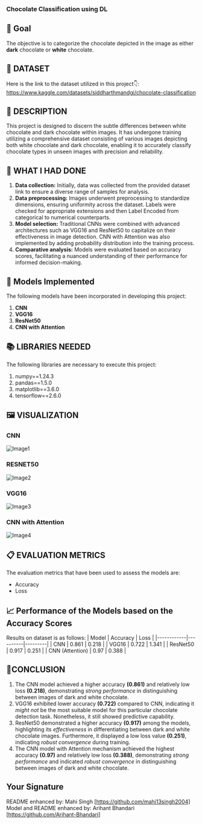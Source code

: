 ### Chocolate Classification using DL

## 🎯 Goal
The objective is to categorize the chocolate depicted in the image as either **dark** chocolate or **white** chocolate.

## 🧵 DATASET
Here is the link to the dataset utilized in this project👇:<br>
https://www.kaggle.com/datasets/siddharthmandgi/chocolate-classification

## 🧾 DESCRIPTION
This project is designed to discern the subtle differences between white chocolate and dark chocolate within images. It has undergone training utilizing a comprehensive dataset consisting of various images depicting both white chocolate and dark chocolate, enabling it to accurately classify chocolate types in unseen images with precision and reliability.

## 🧮 WHAT I HAD DONE
1. **Data collection:** Initially, data was collected from the provided dataset link to ensure a diverse range of samples for analysis.<br>
2. **Data preprocessing:** Images underwent preprocessing to standardize dimensions, ensuring uniformity across the dataset. Labels were checked for appropriate extensions and then Label Encoded from categorical to numerical counterparts.<br>
3. **Model selection:** Traditional CNNs were combined with advanced architectures such as VGG16 and ResNet50 to capitalize on their effectiveness in image detection. CNN with Attention was also implemented by adding probability distribution into the training process.<br>
4. **Comparative analysis:** Models were evaluated based on accuracy scores, facilitating a nuanced understanding of their performance for informed decision-making.

## 🚀 **Models Implemented**
The following models have been incorporated in developing this project:
1. **CNN**<br>
2. **VGG16**<br>
3. **ResNet50**<br>
4. **CNN with Attention**

## 📚 LIBRARIES NEEDED
The following libraries are necessary to execute this project:
1. numpy==1.24.3
2. pandas==1.5.0
3. matplotlib==3.6.0
4. tensorflow==2.6.0

## 🖼️ VISUALIZATION

### CNN
<img src="https://github.com/abhisheks008/DL-Simplified/blob/main/Chocolate%20Classification%20using%20DL/Images/acc_cnn.jpg" alt="Image1" >

### RESNET50
<img src="https://github.com/abhisheks008/DL-Simplified/blob/main/Chocolate%20Classification%20using%20DL/Images/acc_resnet50.jpg" alt="Image2">

### VGG16
<img src="https://github.com/abhisheks008/DL-Simplified/blob/main/Chocolate%20Classification%20using%20DL/Images/acc_vgg16.jpg" alt="Image3" >

### CNN with Attention
<img src="https://github.com/Arihant-Bhandari/DL-Simplified/blob/enhance_chocolate_detect/Chocolate%20Classification%20using%20DL/Images/acc_CNN-Attention.png" alt="Image4" >

## 📋 EVALUATION METRICS
The evaluation metrics that have been used to assess the models are:
- Accuracy<br> 
- Loss

## 📈 **Performance of the Models based on the Accuracy Scores**
Results on dataset is as follows:
| Model      | Accuracy | Loss    |
|------------|----------|---------|
| CNN    | 0.861     | 0.218   |
| VGG16    | 0.722     | 1.341    |
| ResNet50    | 0.917     | 0.251    |
| CNN (Attention)    | 0.97     | 0.388    |

## 📢CONCLUSION
1. The CNN model achieved a higher accuracy **(0.861)** and relatively low loss **(0.218)**, demonstrating *strong performance* in distinguishing between images of dark and white chocolate.
2. VGG16 exhibited lower accuracy **(0.722)** compared to CNN, indicating it *might not* be the most suitable model for this particular chocolate detection task. Nonetheless, it still showed predictive capability.
3. ResNet50 demonstrated a higher accuracy **(0.917)** among the models, highlighting its *effectiveness* in differentiating between dark and white chocolate images. Furthermore, it displayed a low loss value **(0.251)**, indicating *robust convergence* during training.
4. The CNN model with Attention mechanism achieved the highest accuracy **(0.97)** and relatively low loss **(0.388)**, demonstrating *strong performance* and indicated *robust convergence* in distinguishing between images of dark and white chocolate.

## Your Signature
README enhanced by: Mahi Singh [https://github.com/mahi13singh2004]
Model and README enhanced by: Arihant Bhandari [https://github.com/Arihant-Bhandari]